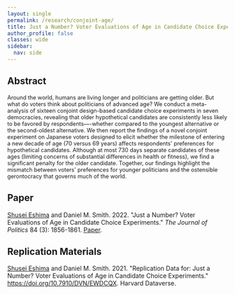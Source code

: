 ```yaml
---
layout: single
permalink: /research/conjoint-age/
title: Just a Number? Voter Evaluations of Age in Candidate Choice Experiments
author_profile: false
classes: wide
sidebar:
  nav: side
---
```

<!--[← Back to Research](/research/)-->

## Abstract
<span style="font-size: 0.9em">
Around the world, humans are living longer and politicians are getting older. But what do voters think about politicians of advanced age? We conduct a meta-analysis of sixteen conjoint design-based candidate choice experiments in seven democracies, revealing that older hypothetical candidates are consistently less likely to be favored by respondents—-whether compared to the youngest alternative or the second-oldest alternative. We then report the findings of a novel conjoint experiment on Japanese voters designed to elicit whether the milestone of entering a new decade of age (70 versus 69 years) affects respondents' preferences for hypothetical candidates. Although at most 730 days separate candidates of these ages (limiting concerns of substantial differences in health or fitness), we find a significant penalty for the older candidate. Together, our findings highlight the mismatch between voters' preferences for younger politicians and the ostensible gerontocracy that governs much of the world.
</span>

## Paper
<u>Shusei Eshima</u> and Daniel M. Smith. 2022. "Just a Number? Voter Evaluations of Age in Candidate Choice Experiments."  _The Journal of Politics_ 84 (3): 1856-1861. <a href="https://www.journals.uchicago.edu/doi/10.1086/719005" target="_blank">Paper</a>.


## Replication Materials
<u>Shusei Eshima</u> and Daniel M. Smith. 2021. "Replication Data for: Just a Number? Voter Evaluations of Age in Candidate Choice Experiments." <a href="https://doi.org/10.7910/DVN/EWDCQX" target="_blank">https://doi.org/10.7910/DVN/EWDCQX</a>. Harvard Dataverse.

